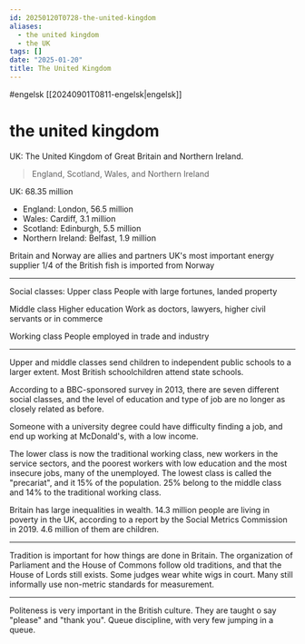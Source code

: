 ```yaml
---
id: 20250120T0728-the-united-kingdom
aliases:
  - the united kingdom
  - the UK
tags: []
date: "2025-01-20"
title: The United Kingdom
---
```


#engelsk [[20240901T0811-engelsk|engelsk]]

# the united kingdom

UK: The United Kingdom of Great Britain and Northern Ireland.

> England, Scotland, Wales, and Northern Ireland

UK: 68.35 million

- England: London, 56.5 million
- Wales: Cardiff, 3.1 million
- Scotland: Edinburgh, 5.5 million
- Northern Ireland: Belfast, 1.9 million

Britain and Norway are allies and partners
UK's most important energy supplier
1/4 of the British fish is imported from Norway

---

Social classes:
Upper class
People with large fortunes, landed property

Middle class
Higher education
Work as doctors, lawyers, higher civil servants or in commerce

Working class
People employed in trade and industry

---

Upper and middle classes send children to independent public schools to a larger extent.
Most British schoolchildren attend state schools.

According to a BBC-sponsored survey in 2013, there are seven different social classes, and the level of education and type of job are no longer as closely related as before.

Someone with a university degree could have difficulty finding a job, and end up working at McDonald's, with a low income.

The lower class is now the traditional working class, new workers in the service sectors, and the poorest workers with low education and the most insecure jobs, many of the unemployed.
The lowest class is called the "precariat", and it 15% of the population.
25% belong to the middle class and 14% to the traditional working class.

Britain has large inequalities in wealth. 14.3 million people are living in poverty in the UK, according to a report by the Social Metrics Commission in 2019. 4.6 million of them are children.

---

Tradition is important for how things are done in Britain.
The organization of Parliament and the House of Commons follow old traditions, and that the House of Lords still exists.
Some judges wear white wigs in court.
Many still informally use non-metric standards for measurement.

---

Politeness is very important in the British culture.
They are taught o say "please" and "thank you".
Queue discipline, with very few jumping in a queue.
